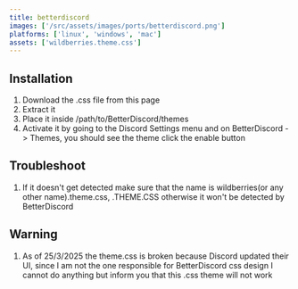 ```yaml
---
title: betterdiscord
images: ['/src/assets/images/ports/betterdiscord.png']
platforms: ['linux', 'windows', 'mac']
assets: ['wildberries.theme.css']
---
```


## Installation

1. Download the .css file from this page
2. Extract it
3. Place it inside /path/to/BetterDiscord/themes
4. Activate it by going to the Discord Settings menu and on BetterDiscord -> Themes, you should see the theme click the enable button

## Troubleshoot

1. If it doesn't get detected make sure that the name is wildberries(or any other name).theme.css, .THEME.CSS otherwise it won't be detected by BetterDiscord

## Warning

1. As of 25/3/2025 the theme.css is broken because Discord updated their UI, since I am not the one responsible for BetterDiscord css design I cannot do anything but inform you that this .css theme will not work
